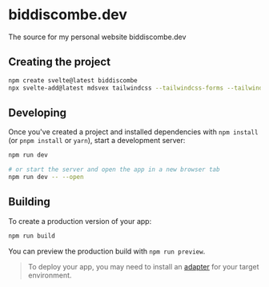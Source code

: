 # biddiscombe.dev

The source for my personal website biddiscombe.dev

## Creating the project

```bash
npm create svelte@latest biddiscombe
npx svelte-add@latest mdsvex tailwindcss --tailwindcss-forms --tailwindcss-typography --tailwindcss-daisyui
```

## Developing

Once you've created a project and installed dependencies with `npm install` (or `pnpm install` or `yarn`), start a development server:

```bash
npm run dev

# or start the server and open the app in a new browser tab
npm run dev -- --open
```

## Building

To create a production version of your app:

```bash
npm run build
```

You can preview the production build with `npm run preview`.

> To deploy your app, you may need to install an [adapter](https://kit.svelte.dev/docs/adapters) for your target environment.
